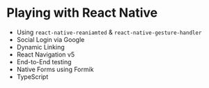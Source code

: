 # Playing with React Native
* Using `react-native-reaniamted` & `react-native-gesture-handler`
* Social Login via Google
* Dynamic Linking
* React Navigation v5
* End-to-End testing
* Native Forms using Formik
* TypeScript

